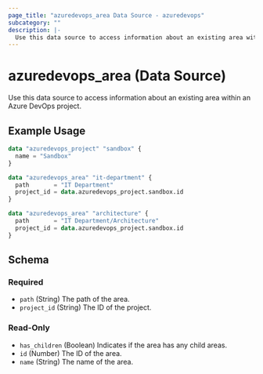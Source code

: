 ```yaml
---
page_title: "azuredevops_area Data Source - azuredevops"
subcategory: ""
description: |-
  Use this data source to access information about an existing area within an Azure DevOps project.
---
```


# azuredevops_area (Data Source)

Use this data source to access information about an existing area within an Azure DevOps project.

## Example Usage

```terraform
data "azuredevops_project" "sandbox" {
  name = "Sandbox"
}

data "azuredevops_area" "it-department" {
  path       = "IT Department"
  project_id = data.azuredevops_project.sandbox.id
}

data "azuredevops_area" "architecture" {
  path       = "IT Department/Architecture"
  project_id = data.azuredevops_project.sandbox.id
}
```

<!-- schema generated by tfplugindocs -->
## Schema

### Required

- `path` (String) The path of the area.
- `project_id` (String) The ID of the project.

### Read-Only

- `has_children` (Boolean) Indicates if the area has any child areas.
- `id` (Number) The ID of the area.
- `name` (String) The name of the area.
